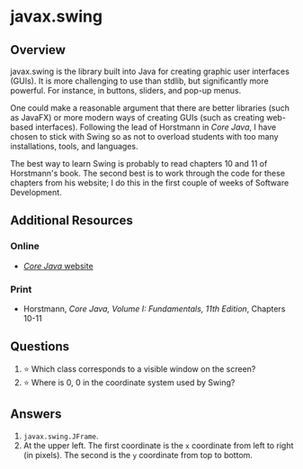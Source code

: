 # javax.swing
## Overview
javax.swing is the library built into Java for creating graphic user interfaces (GUIs). It is more challenging to use than stdlib, but significantly more powerful. For instance, in buttons, sliders, and pop-up menus.

One could make a reasonable argument that there are better libraries (such as JavaFX) or more modern ways of creating GUIs (such as creating web-based interfaces). Following the lead of Horstmann in *Core Java*, I have chosen to stick with Swing so as not to overload students with too many installations, tools, and languages.

The best way to learn Swing is probably to read chapters 10 and 11 of Horstmann's book. The second best is to work through the code for these chapters from his website; I do this in the first couple of weeks of Software Development.
## Additional Resources
### Online
- [*Core Java* website](http://horstmann.com/corejava/)
### Print
- Horstmann, *Core Java, Volume I: Fundamentals, 11th Edition*, Chapters 10-11
## Questions
1. :star: Which class corresponds to a visible window on the screen?
1. :star: Where is 0, 0 in the coordinate system used by Swing?
## Answers
1. `javax.swing.JFrame`.
1. At the upper left. The first coordinate is the `x` coordinate from left to right (in pixels). The second is the `y` coordinate from top to bottom.
